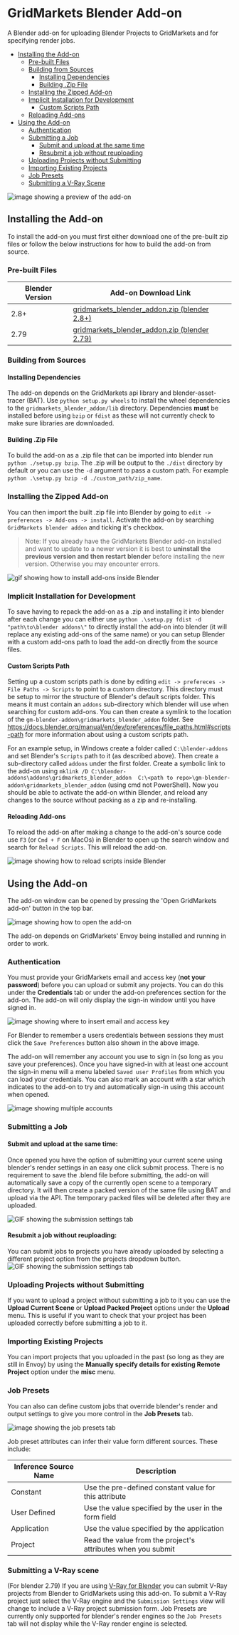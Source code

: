 # GridMarkets Blender Add-on
A Blender add-on for uploading Blender Projects to GridMarkets and for specifying render jobs.

- [Installing the Add-on](#installing-the-add-on)
  - [Pre-built Files](#pre-built-files)
  - [Building from Sources](#building-from-sources)
    - [Installing Dependencies](#installing-dependencies)
    - [Building .Zip File](#building-zip-file)
  - [Installing the Zipped Add-on](#installing-the-zipped-add-on)
  - [Implicit Installation for Development](#implicit-installation-for-development)
    - [Custom Scripts Path](#custom-scripts-path)
  - [Reloading Add-ons](#reloading-add-ons)
- [Using the Add-on](#using-the-add-on)
  - [Authentication](#authentication)
  - [Submitting a Job](#submitting-a-job)
    - [Submit and upload at the same time](#submit-and-upload-at-the-same-time)
    - [Resubmit a job without reuploading](#resubmit-a-job-without-reuploading)
  - [Uploading Projects without Submitting](#uploading-projects-without-submitting)
  - [Importing Existing Projects](#importing-existing-projects)
  - [Job Presets](#job-presets)
  - [Submitting a V-Ray Scene](#submitting-a-v-ray-scene)

![image showing a preview of the add-on](static/floating_window.png)

## Installing the Add-on

To install the add-on you must first either download one of the pre-built zip files or follow the below instructions for
how to build the add-on from source.

### Pre-built Files

| Blender Version   | Add-on Download Link|
|-------------------|--------|
| 2.8+  | [gridmarkets_blender_addon.zip (blender 2.8+)](https://github.com/Gridmarkets/gm-blender-addon/releases/latest/download/gridmarkets_blender_addon.zip)  |
| 2.79  | [gridmarkets_blender_addon.zip (blender 2.79)](https://github.com/Gridmarkets/gm-blender-addon/releases/download/v1.2.0/gridmarkets_blender_addon_v2_79.zip)  |

### Building from Sources

#### Installing Dependencies
The add-on depends on the GridMarkets api library and blender-asset-tracer (BAT). Use `python setup.py wheels` to 
install the wheel dependencies to the `gridmarkets_blender_addon/lib` directory. Dependencies **must** be installed 
before using `bzip` or `fdist` as these will not currently check to make sure libraries are downloaded.

#### Building .Zip File
To build the add-on as a .zip file that can be imported into blender run `python ./setup.py bzip`. The .zip will be 
output to the `./dist` directory by default or you can use the `-d` argument to pass a custom path. For example
`python .\setup.py bzip -d ./custom_path/zip_name`.

### Installing the Zipped Add-on
You can then import the built .zip file into Blender by going to `edit -> preferences -> Add-ons -> install`. Activate the 
add-on by searching `GridMarkets blender addon` and ticking it's checkbox.

>
>Note: If you already have the GridMarkets Blender add-on installed and want to update to a newer version it is best to 
**uninstall the previous version and then restart blender** before installing the new version. Otherwise you may 
encounter errors.

![gif showing how to install add-ons inside Blender](static/blender_addon_install_walkthrough.gif)

### Implicit Installation for Development
To save having to repack the add-on as a .zip and installing it into blender after each change you can either use 
`python .\setup.py fdist -d "path\to\blender addons\"` to directly install the add-on into blender (it will replace any 
existing add-ons of the same name) or you can setup Blender with a custom add-ons path to load the add-on directly from
the source files.

#### Custom Scripts Path
Setting up a custom scripts path is done by editing `edit -> prefereces -> File Paths -> Scripts` to point to a custom 
directory. This directory must be setup to mirror the structure of Blender's default scripts folder. This means it must 
contain an `addons` sub-directory which blender will use when searching for custom add-ons. You can then create a 
symlink to the location of the `gm-blender-addon\gridmarkets_blender_addon` folder. See 
https://docs.blender.org/manual/en/dev/preferences/file_paths.html#scripts-path for more information about using a 
custom scripts path.

For an example setup, in Windows create a folder called `C:\blender-addons` and set Blender's `Scripts` path to it (as 
described above). Then create a sub-directory called `addons` under the first folder. Create a symbolic link to the 
add-on using `mklink /D C:\blender-addons\addons\gridmarkets_blender_addon 
C:\<path to repo>\gm-blender-addon\gridmarkets_blender_addon` (using cmd not PowerShell). Now you should be able to 
activate the add-on within Blender, and reload any changes to the source without packing as a zip and re-installing.

#### Reloading Add-ons
To reload the add-on after making a change to the
add-on's source code use `F3` (or `Cmd + F` on MacOs) in Blender to open up the search window and search for 
`Reload Scripts`. This will reload the add-on.

![image showing how to reload scripts inside Blender](static/reload_scripts.png)

## Using the Add-on
The add-on window can be opened by pressing the 'Open GridMarkets add-on' button in the top bar.

![image showing how to open the add-on](static/open_button.png)

The add-on depends on GridMarkets' Envoy being installed and running in order to work.

### Authentication
You must provide your GridMarkets email and access key (__not your password__) before you can upload or submit any 
projects. You can do this under the __Credentials__ tab or under the add-on preferences section for the add-on. The 
add-on will only display the sign-in window until you have signed in.

![image showing where to insert email and access key](static/add-on_preferences.png)

For Blender to remember a users credentials between sessions they must click the `Save Preferences` button also shown in 
the above image.

The add-on will remember any account you use to sign in (so long as you save your preferences). Once you have signed-in
with at least one account the sign-in menu will a menu labeled `Saved user Profiles` from which you can load your 
credentials. You can also mark an account with a star which indicates to the add-on to try and automatically sign-in
using this account when opened.

![image showing multiple accounts](static/multiple_accounts.gif)

### Submitting a Job

#### Submit and upload at the same time:
Once opened you have the option of submitting your current scene using blender's render settings in an easy one click
submit process. There is no requirement to save the .blend file before submitting, the add-on will automatically save a 
copy of the currently open scene to a temporary directory. It will then create a packed version of the same file using 
BAT and upload via the API. The temporary packed files will be deleted after they are uploaded.

![GIF showing the submission settings tab](static/submission_view.gif)

#### Resubmit a job without reuploading:

You can submit jobs to projects you have already uploaded by selecting a different project option from the projects dropdown button.
![GIF showing the submission settings tab](static/re_submit_job.gif)

### Uploading Projects without Submitting

If you want to upload a project without submitting a job to it you can use the **Upload Current Scene** or 
**Upload Packed Project** options under the **Upload** menu. This is useful if you want to check that your project has 
been uploaded correctly before submitting a job to it.

### Importing Existing Projects
You can import projects that you uploaded in the past (so long as they are still in Envoy) by using the **Manually 
specify details for existing Remote Project** option under the **misc** menu.

### Job Presets

You can also can define custom jobs that override blender's render and output settings to give you more control in the 
__Job Presets__ tab. 

![image showing the job presets tab](static/job_presets_view.png)

Job preset attributes can infer their value form different sources. These include:

| Inference Source Name | Description |
|---|----|
| Constant | Use the pre-defined constant value for this attribute |
| User Defined | Use the value specified by the user in the form field |
| Application | Use the value specified by the application |
| Project | Read the value from the project's attributes when you submit |

### Submitting a V-Ray scene

(For blender 2.79) If you are using [V-Ray for Blender](https://docs.chaosgroup.com/display/VFBlender/Quick+Start+Guide) you can submit
V-Ray projects from Blender to GridMarkets using this add-on. To submit a V-Ray project just select the V-Ray engine 
and the `Submission Settings` view will change to include a V-Ray project submission form. Job Presets are currently 
only supported for blender's render engines so the `Job Presets` tab will not display while the V-Ray render engine is
selected.
